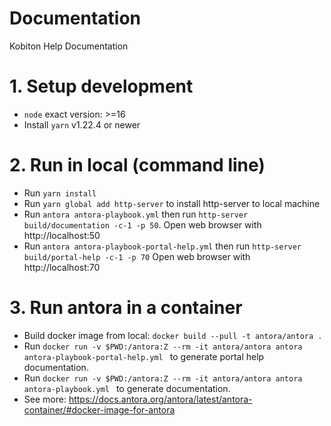 # Documentation
Kobiton Help Documentation

# 1. Setup development
- `node` exact version: >=16
- Install `yarn` v1.22.4 or newer

# 2. Run in local (command line)
- Run `yarn install`
- Run `yarn global add http-server` to install http-server to local machine
- Run `antora antora-playbook.yml` then run `http-server build/documentation -c-1 -p 50`.
  Open web browser with http://localhost:50
- Run `antora antora-playbook-portal-help.yml` then run `http-server build/portal-help -c-1 -p 70` 
  Open web browser with http://localhost:70

# 3. Run antora in a container
- Build docker image from local: `docker build --pull -t antora/antora .`
- Run `docker run -v $PWD:/antora:Z --rm -it antora/antora antora antora-playbook-portal-help.yml ` to generate portal help documentation.
- Run `docker run -v $PWD:/antora:Z --rm -it antora/antora antora antora-playbook.yml ` to generate documentation.
- See more: https://docs.antora.org/antora/latest/antora-container/#docker-image-for-antora 

